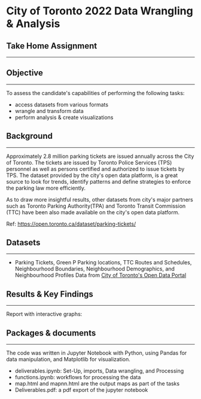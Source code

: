 # City of Toronto 2022 Data Wrangling & Analysis 
## Take Home Assignment 
--- 
 

## Objective
---
To assess the candidate's capabilities of performing the following tasks: 
* access datasets from various formats
* wrangle and transform data 
* perform analysis & create visualizations  



## Background
--- 
Approximately 2.8 million parking tickets are issued annually across the City of Toronto. The tickets are issued by Toronto Police Services (TPS) personnel as well as persons certified and authorized to issue tickets by TPS. 
The dataset provided by the city's open data platform, is a great source to look for trends, identify patterns and define strategies to enforce the parking law more efficiently. 

As to draw more insightful results, other datasets from city's major partners such as Toronto Parking Authority(TPA) and Toronto Transit Commission (TTC) have been also made available on the city's open data platform.  



Ref: https://open.toronto.ca/dataset/parking-tickets/



## Datasets
---
* Parking Tickets, Green P Parking locations, TTC Routes and Schedules, Neighbourhood Boundaries, Neighbourhood Demographics, and Neighbourhood Profiles Data from [City of Toronto's Open Data Portal](https://open.toronto.ca/dataset/parking-tickets/)




## Results & Key Findings
--- 
Report with interactive graphs: 



## Packages & documents
---
The code was written in Jupyter Notebook with Python, using Pandas for data manipulation, and Matplotlib for visualization.
* deliverables.ipynb: Set-Up, imports, Data wrangling, and Processing 
* functions.ipynb: workflows for processing the data 
* map.html and mapnn.html are the output maps as part of the tasks
* Deliverables.pdf: a pdf export of the jupyter notebook 


```python

```
